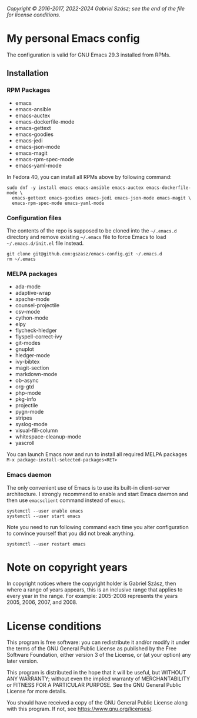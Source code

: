 _Copyright © 2016-2017, 2022-2024 Gabriel Szász; see the end of the file for
license conditions._

# My personal Emacs config

The configuration is valid for GNU Emacs 29.3 installed from RPMs.

## Installation

### RPM Packages

* emacs
* emacs-ansible
* emacs-auctex
* emacs-dockerfile-mode
* emacs-gettext
* emacs-goodies
* emacs-jedi
* emacs-json-mode
* emacs-magit
* emacs-rpm-spec-mode
* emacs-yaml-mode

In Fedora 40, you can install all RPMs above by following command:

```shell
sudo dnf -y install emacs emacs-ansible emacs-auctex emacs-dockerfile-mode \
  emacs-gettext emacs-goodies emacs-jedi emacs-json-mode emacs-magit \
  emacs-rpm-spec-mode emacs-yaml-mode
```

### Configuration files

The contents of the repo is supposed to be cloned into the `~/.emacs.d`
directory and remove existing `~/.emacs` file to force Emacs to load
`~/.emacs.d/init.el` file instead.

```shell
git clone git@github.com:gszasz/emacs-config.git ~/.emacs.d
rm ~/.emacs
```

### MELPA packages

* ada-mode
* adaptive-wrap
* apache-mode
* counsel-projectile
* csv-mode
* cython-mode
* elpy
* flycheck-hledger
* flyspell-correct-ivy
* git-modes
* gnuplot
* hledger-mode
* ivy-bibtex
* magit-section
* markdown-mode
* ob-async
* org-gtd
* php-mode
* pkg-info
* projectile
* pygn-mode
* stripes
* syslog-mode
* visual-fill-column
* whitespace-cleanup-mode
* yascroll

You can launch Emacs now and run to install all required MELPA packages
`M-x package-install-selected-packages<RET>`

### Emacs daemon

The only convenient use of Emacs is to use its built-in client-server
architecture.  I strongly recommend to enable and start Emacs daemon and then
use `emacsclient` command instead of `emacs`.

```shell
systemctl --user enable emacs
systemctl --user start emacs
```

Note you need to run following command each time you alter configuration to
convince yourself that you did not break anything.

```shell
systemctl --user restart emacs
```

# Note on copyright years

In copyright notices where the copyright holder is Gabriel Szász, then where a
range of years appears, this is an inclusive range that applies to every year in
the range.  For example: 2005-2008 represents the years 2005, 2006, 2007, and
2008.

# License conditions

This program is free software: you can redistribute it and/or modify it under
the terms of the GNU General Public License as published by the Free Software
Foundation, either version 3 of the License, or (at your option) any later
version.

This program is distributed in the hope that it will be useful, but WITHOUT ANY
WARRANTY; without even the implied warranty of MERCHANTABILITY or FITNESS FOR A
PARTICULAR PURPOSE.  See the GNU General Public License for more details.

You should have received a copy of the GNU General Public License along with
this program.  If not, see <https://www.gnu.org/licenses/>.
